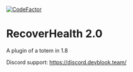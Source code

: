 
[![CodeFactor](https://www.codefactor.io/repository/github/devblook/recover-health/badge)](https://www.codefactor.io/repository/github/devblook/recover-health)

# RecoverHealth 2.0

A plugin of a totem in 1.8

Discord support: https://discord.devblook.team/